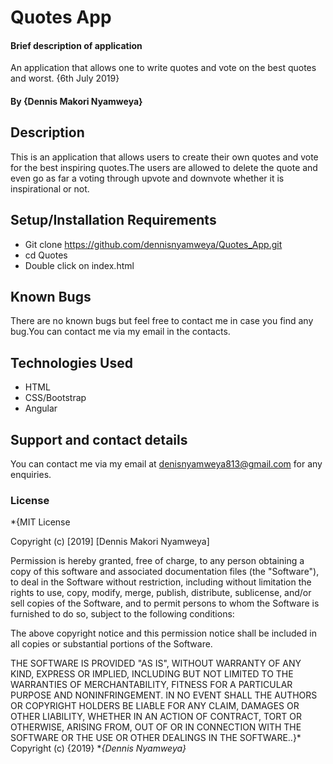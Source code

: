 # Quotes App
#### Brief description of application
An application that allows one to write quotes and vote on the best quotes and worst.
 {6th July 2019}
#### By **{Dennis Makori Nyamweya}**
## Description
This is an application that allows users to create their own quotes and vote for the best inspiring quotes.The users are allowed to delete the quote and even go as far a voting through upvote and downvote whether it is inspirational or not.
## Setup/Installation Requirements
* Git clone https://github.com/dennisnyamweya/Quotes_App.git
* cd Quotes
* Double click on index.html
## Known Bugs
There are no known bugs but feel free to contact me in case you find any bug.You can contact me via my email in the contacts.
## Technologies Used
* HTML
* CSS/Bootstrap
* Angular
## Support and contact details
You can contact me via my email at denisnyamweya813@gmail.com for any enquiries.
### License
*{MIT License

Copyright (c) [2019] [Dennis Makori Nyamweya]

Permission is hereby granted, free of charge, to any person obtaining a copy
of this software and associated documentation files (the "Software"), to deal
in the Software without restriction, including without limitation the rights
to use, copy, modify, merge, publish, distribute, sublicense, and/or sell
copies of the Software, and to permit persons to whom the Software is
furnished to do so, subject to the following conditions:

The above copyright notice and this permission notice shall be included in all
copies or substantial portions of the Software.

THE SOFTWARE IS PROVIDED "AS IS", WITHOUT WARRANTY OF ANY KIND, EXPRESS OR
IMPLIED, INCLUDING BUT NOT LIMITED TO THE WARRANTIES OF MERCHANTABILITY,
FITNESS FOR A PARTICULAR PURPOSE AND NONINFRINGEMENT. IN NO EVENT SHALL THE
AUTHORS OR COPYRIGHT HOLDERS BE LIABLE FOR ANY CLAIM, DAMAGES OR OTHER
LIABILITY, WHETHER IN AN ACTION OF CONTRACT, TORT OR OTHERWISE, ARISING FROM,
OUT OF OR IN CONNECTION WITH THE SOFTWARE OR THE USE OR OTHER DEALINGS IN THE
SOFTWARE..}*
Copyright (c) {2019} **{Dennis Nyamweya}*
